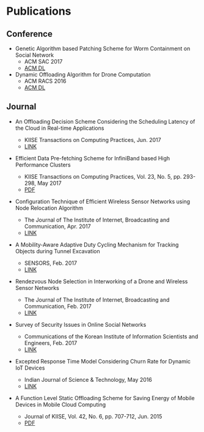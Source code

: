 # Publications

## Conference
* Genetic Algorithm based Patching Scheme for Worm Containment on Social Network
    - ACM SAC 2017
    - [ACM DL](http://dl.acm.org/citation.cfm?id=3019912)
* Dynamic Offloading Algorithm for Drone Computation
    - ACM RACS 2016
    - [ACM DL](http://dl.acm.org/citation.cfm?id=2987437)

## Journal
* An Offloading Decision Scheme Considering the Scheduling Latency of the Cloud in Real-time Applications
    - KIISE Transactions on Computing Practices, Jun. 2017
    - [LINK](http://www.dbpia.co.kr/Journal/ArticleDetail/NODE07180863)

* Efficient Data Pre-fetching Scheme for InfiniBand based High Performance Clusters
    - KIISE Transactions on Computing Practices, Vol. 23, No. 5, pp. 293-298, May 2017
    - [PDF](http://kiise.or.kr/e_journal/2017/5/KTCP/pdf/03.pdf)

* Configuration Technique of Efficient Wireless Sensor Networks using Node Relocation Algorithm
    - The Journal of The Institute of Internet, Broadcasting and Communication, Apr. 2017
    - [LINK](http://jiibc.iibc.kr/read.php?pageGubun=journalsearch&pageNm=article&search=&journal=%EC%A0%9C17%EA%B6%8C%20%EC%A0%9C2%ED%98%B8&code=300923&issue=22299&Page=3&year=2017&searchType=&searchValue=)
	  
* A Mobility-Aware Adaptive Duty Cycling Mechanism for Tracking Objects during Tunnel Excavation
    - SENSORS, Feb. 2017
    - [LINK](http://www.mdpi.com/1424-8220/17/3/435)

* Rendezvous Node Selection in Interworking of a Drone and Wireless Sensor Networks
    - The Journal of The Institute of Internet, Broadcasting and Communication, Feb. 2017
    - [LINK](http://www.iibc.kr/bbs/board.php?bo_table=collect_paper&wr_id=1459&page=0&yy=2017)

* Survey of Security Issues in Online Social Networks
    - Communications of the Korean Institute of Information Scientists and Engineers, Feb. 2017 
    - [LINK](http://www.dbpia.co.kr/Journal/ArticleDetail/NODE07107223)

* Excepted Response Time Model Considering Churn Rate for Dynamic IoT Devices
    - Indian Journal of Science & Technology, May 2016 
    - [LINK](http://www.indjst.org/index.php/indjst/article/view/94682)

* A Function Level Static Offloading Scheme for Saving Energy of Mobile Devices in Mobile Cloud Computing
    - Journal of KIISE, Vol. 42, No. 6, pp. 707-712, Jun. 2015
    - [PDF](http://kiise.or.kr/e_journal/2015/6/JOK/pdf/03.pdf)

